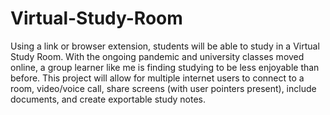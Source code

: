 # Virtual-Study-Room
Using a link or browser extension, students will be able to study in a Virtual Study Room. With the ongoing pandemic and university classes moved online, a group learner like me is finding studying to be less enjoyable than before. This project will allow for multiple internet users to connect to a room, video/voice call, share screens (with user pointers present), include documents, and create exportable study notes. 
